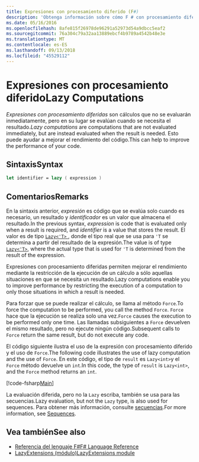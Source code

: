 ```yaml
---
title: Expresiones con procesamiento diferido (F#)
description: 'Obtenga información sobre cómo F # con procesamiento diferido puede mejorar el rendimiento de las aplicaciones y bibliotecas.'
ms.date: 05/16/2016
ms.openlocfilehash: 8afe815f26978de96291a52973d54a9dbcc5eaf2
ms.sourcegitcommit: 76a304c79a32aa13889ebcf4b9789a4542b48e3e
ms.translationtype: MT
ms.contentlocale: es-ES
ms.lasthandoff: 09/13/2018
ms.locfileid: "45529112"
---
```

# <a name="lazy-computations"></a><span data-ttu-id="d0ab2-103">Expresiones con procesamiento diferido</span><span class="sxs-lookup"><span data-stu-id="d0ab2-103">Lazy Computations</span></span>

<span data-ttu-id="d0ab2-104">*Expresiones con procesamiento diferidas* son cálculos que no se evaluarán inmediatamente, pero en su lugar se evalúan cuando se necesita el resultado.</span><span class="sxs-lookup"><span data-stu-id="d0ab2-104">*Lazy computations* are computations that are not evaluated immediately, but are instead evaluated when the result is needed.</span></span> <span data-ttu-id="d0ab2-105">Esto puede ayudar a mejorar el rendimiento del código.</span><span class="sxs-lookup"><span data-stu-id="d0ab2-105">This can help to improve the performance of your code.</span></span>

## <a name="syntax"></a><span data-ttu-id="d0ab2-106">Sintaxis</span><span class="sxs-lookup"><span data-stu-id="d0ab2-106">Syntax</span></span>

```fsharp
let identifier = lazy ( expression )
```

## <a name="remarks"></a><span data-ttu-id="d0ab2-107">Comentarios</span><span class="sxs-lookup"><span data-stu-id="d0ab2-107">Remarks</span></span>

<span data-ttu-id="d0ab2-108">En la sintaxis anterior, *expresión* es código que se evalúa solo cuando es necesario, un resultado y *identificador* es un valor que almacena el resultado.</span><span class="sxs-lookup"><span data-stu-id="d0ab2-108">In the previous syntax, *expression* is code that is evaluated only when a result is required, and *identifier* is a value that stores the result.</span></span> <span data-ttu-id="d0ab2-109">El valor es de tipo [ `Lazy<'T>` ](https://msdn.microsoft.com/library/b29d0af5-6efb-4a55-a278-2662a4ecc489), donde el tipo real que se usa para `'T` se determina a partir del resultado de la expresión.</span><span class="sxs-lookup"><span data-stu-id="d0ab2-109">The value is of type [`Lazy<'T>`](https://msdn.microsoft.com/library/b29d0af5-6efb-4a55-a278-2662a4ecc489), where the actual type that is used for `'T` is determined from the result of the expression.</span></span>

<span data-ttu-id="d0ab2-110">Expresiones con procesamiento diferidas permiten mejorar el rendimiento mediante la restricción de la ejecución de un cálculo a sólo aquellas situaciones en que se necesita un resultado.</span><span class="sxs-lookup"><span data-stu-id="d0ab2-110">Lazy computations enable you to improve performance by restricting the execution of a computation to only those situations in which a result is needed.</span></span>

<span data-ttu-id="d0ab2-111">Para forzar que se puede realizar el cálculo, se llama al método `Force`.</span><span class="sxs-lookup"><span data-stu-id="d0ab2-111">To force the computation to be performed, you call the method `Force`.</span></span> <span data-ttu-id="d0ab2-112">`Force` hace que la ejecución se realiza solo una vez.</span><span class="sxs-lookup"><span data-stu-id="d0ab2-112">`Force` causes the execution to be performed only one time.</span></span> <span data-ttu-id="d0ab2-113">Las llamadas subsiguientes a `Force` devuelven el mismo resultado, pero no ejecute ningún código.</span><span class="sxs-lookup"><span data-stu-id="d0ab2-113">Subsequent calls to `Force` return the same result, but do not execute any code.</span></span>

<span data-ttu-id="d0ab2-114">El código siguiente ilustra el uso de la expresión con procesamiento diferido y el uso de `Force`.</span><span class="sxs-lookup"><span data-stu-id="d0ab2-114">The following code illustrates the use of lazy computation and the use of `Force`.</span></span> <span data-ttu-id="d0ab2-115">En este código, el tipo de `result` es `Lazy<int>`y el `Force` método devuelve un `int`.</span><span class="sxs-lookup"><span data-stu-id="d0ab2-115">In this code, the type of `result` is `Lazy<int>`, and the `Force` method returns an `int`.</span></span>

[!code-fsharp[Main](../../../samples/snippets/fsharp/lang-ref-2/snippet73011.fs)]

<span data-ttu-id="d0ab2-116">La evaluación diferida, pero no la `Lazy` escriba, también se usa para las secuencias.</span><span class="sxs-lookup"><span data-stu-id="d0ab2-116">Lazy evaluation, but not the `Lazy` type, is also used for sequences.</span></span> <span data-ttu-id="d0ab2-117">Para obtener más información, consulte [secuencias](sequences.md).</span><span class="sxs-lookup"><span data-stu-id="d0ab2-117">For more information, see [Sequences](sequences.md).</span></span>

## <a name="see-also"></a><span data-ttu-id="d0ab2-118">Vea también</span><span class="sxs-lookup"><span data-stu-id="d0ab2-118">See also</span></span>

- [<span data-ttu-id="d0ab2-119">Referencia del lenguaje F#</span><span class="sxs-lookup"><span data-stu-id="d0ab2-119">F# Language Reference</span></span>](index.md)
- [<span data-ttu-id="d0ab2-120">LazyExtensions (módulo)</span><span class="sxs-lookup"><span data-stu-id="d0ab2-120">LazyExtensions module</span></span>](https://msdn.microsoft.com/library/86671f40-84a0-402a-867d-ae596218d948)

